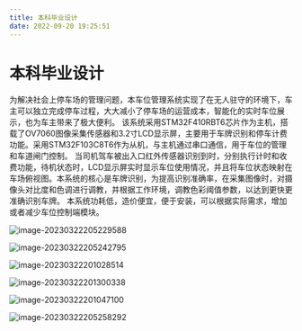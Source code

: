 ```yaml
---
title: 本科毕业设计
date: 2022-09-20 19:25:51
---
```


# 本科毕业设计

为解决社会上停车场的管理问题，本车位管理系统实现了在无人驻守的环境下，车主可以独立完成停车过程，大大减小了停车场的运营成本，智能化的实时车位展示，也为车主带来了极大便利。
该系统采用STM32F410RBT6芯片作为主机，搭载了OV7060图像采集传感器和3.2寸LCD显示屏，主要用于车牌识别和停车计费功能。采用STM32F103C8T6作为从机，与主机通过串口通信，用于车位的管理和车道闸门控制。
当司机驾车被出入口红外传感器识别到时，分别执行计时和收费功能，待机状态时，LCD显示屏实时显示车位使用情况，并且将车位状态映射在车场俯视图。本系统的核心是车牌识别，为提高识别准确率，在采集图像时，对摄像头对比度和色调进行调教，并根据工作环境，调教色彩阈值参数，以达到更快更准确识别车牌。
本系统功耗低，造价便宜，便于安装，可以根据实际需求，增加或者减少车位控制端模块。

![image-20230322205229588](https://gwzone.oss-cn-beijing.aliyuncs.com/typora-user-images/image-20230322205229588.png)

![image-20230322205242795](https://gwzone.oss-cn-beijing.aliyuncs.com/typora-user-images/image-20230322205242795.png)

![image-20230322201028514](https://gwzone.oss-cn-beijing.aliyuncs.com/typora-user-images/image-20230322201028514.png)

![image-20230322201300338](https://gwzone.oss-cn-beijing.aliyuncs.com/typora-user-images/image-20230322201300338.png)

![image-20230322201047100](https://gwzone.oss-cn-beijing.aliyuncs.com/typora-user-images/image-20230322201047100.png)

![image-20230322205258292](https://gwzone.oss-cn-beijing.aliyuncs.com/typora-user-images/image-20230322205258292.png)